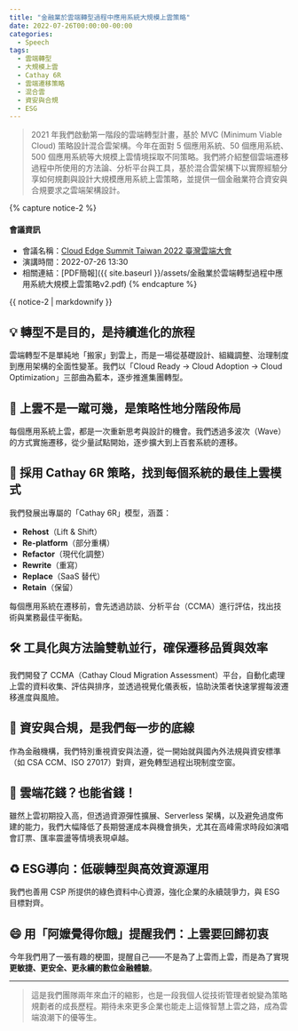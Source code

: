 ```yaml
---
title: "金融業於雲端轉型過程中應用系統大規模上雲策略"
date: 2022-07-26T00:00:00-00:00
categories:
  - Speech
tags:
  - 雲端轉型
  - 大規模上雲
  - Cathay 6R
  - 雲端遷移策略
  - 混合雲
  - 資安與合規
  - ESG
---
```


> 2021 年我們啟動第一階段的雲端轉型計畫，基於 MVC (Minimum Viable Cloud) 策略設計混合雲架構。今年在面對 5 個應用系統、50 個應用系統、500 個應用系統等大規模上雲情境採取不同策略。我們將介紹整個雲端遷移過程中所使用的方法論、分析平台與工具，基於混合雲架構下以實際經驗分享如何規劃與設計大規模應用系統上雲策略，並提供一個金融業符合資安與合規要求之雲端架構設計。

{% capture notice-2 %}
#### 會議資訊

* 會議名稱：[Cloud Edge Summit Taiwan 2022 臺灣雲端大會](https://cloudsummit.ithome.com.tw/2022/)
* 演講時間：2022-07-26 13:30
* 相關連結：[PDF簡報]({{ site.baseurl }}/assets/金融業於雲端轉型過程中應用系統大規模上雲策略v2.pdf)
  {% endcapture %}

<div class="notice">{{ notice-2 | markdownify }}</div>



##  💡 轉型不是目的，是持續進化的旅程

雲端轉型不是單純地「搬家」到雲上，而是一場從基礎設計、組織調整、治理制度到應用架構的全面性變革。我們以「Cloud Ready → Cloud Adoption → Cloud Optimization」三部曲為藍本，逐步推進集團轉型。

## 🚀 上雲不是一蹴可幾，是策略性地分階段佈局

每個應用系統上雲，都是一次重新思考與設計的機會。我們透過多波次（Wave）的方式實施遷移，從少量試點開始，逐步擴大到上百套系統的遷移。

## 🧭 採用 Cathay 6R 策略，找到每個系統的最佳上雲模式

我們發展出專屬的「Cathay 6R」模型，涵蓋：

- **Rehost**（Lift & Shift）
- **Re-platform**（部分重構）
- **Refactor**（現代化調整）
- **Rewrite**（重寫）
- **Replace**（SaaS 替代）
- **Retain**（保留）

每個應用系統在遷移前，會先透過訪談、分析平台（CCMA）進行評估，找出技術與業務最佳平衡點。

## 🛠️ 工具化與方法論雙軌並行，確保遷移品質與效率

我們開發了 CCMA（Cathay Cloud Migration Assessment）平台，自動化處理上雲的資料收集、評估與排序，並透過視覺化儀表板，協助決策者快速掌握每波遷移進度與風險。

## 🔐 資安與合規，是我們每一步的底線

作為金融機構，我們特別重視資安與法遵，從一開始就與國內外法規與資安標準（如 CSA CCM、ISO 27017）對齊，避免轉型過程出現制度空窗。

## 💸 雲端花錢？也能省錢！

雖然上雲初期投入高，但透過資源彈性擴展、Serverless 架構，以及避免過度佈建的能力，我們大幅降低了長期營運成本與機會損失，尤其在高峰需求時段如演唱會訂票、匯率震盪等情境表現卓越。

## ♻️ ESG導向：低碳轉型與高效資源運用

我們也善用 CSP 所提供的綠色資料中心資源，強化企業的永續競爭力，與 ESG 目標對齊。

## 😄 用「阿嬤覺得你餓」提醒我們：上雲要回歸初衷

今年我們用了一張有趣的梗圖，提醒自己——不是為了上雲而上雲，而是為了實現 **更敏捷、更安全、更永續的數位金融體驗**。

------

> 這是我們團隊兩年來血汗的縮影，也是一段我個人從技術管理者蛻變為策略規劃者的成長歷程。期待未來更多企業也能走上這條智慧上雲之路，成為雲端浪潮下的優等生。
